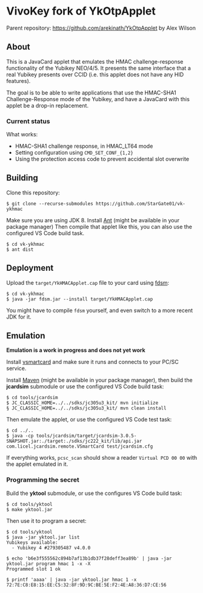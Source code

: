 # VivoKey fork of YkOtpApplet

Parent repository: https://github.com/arekinath/YkOtpApplet by Alex Wilson
## About

This is a JavaCard applet that emulates the HMAC challenge-response functionality of the Yubikey NEO/4/5. It presents the same interface that a real Yubikey presents over CCID (i.e. this applet does not have any HID features).

The goal is to be able to write applications that use the HMAC-SHA1 Challenge-Response mode of the Yubikey, and have a JavaCard with this applet be a drop-in replacement.

### Current status

What works:

 * HMAC-SHA1 challenge response, in HMAC_LT64 mode
 * Setting configuration using `CMD_SET_CONF_{1,2}`
 * Using the protection access code to prevent accidental slot overwrite

## Building

Clone this repository:

```
$ git clone --recurse-submodules https://github.com/StarGate01/vk-ykhmac
```

Make sure you are using JDK 8. Install [Ant](https://ant.apache.org/) (might be available in your package manager) Then compile that applet like this, you can also use the configured VS Code build task.

```
$ cd vk-ykhmac
$ ant dist
```

## Deployment

Upload the `target/YkHMACApplet.cap` file to your card using [fdsm](https://github.com/fidesmo/fdsm):

```
$ cd vk-ykhmac
$ java -jar fdsm.jar --install target/YkHMACApplet.cap
```

You might have to compile `fdsm` yourself, and even switch to a more recent JDK for it.

## Emulation

**Emulation is a work in progress and does not yet work**

Install [vsmartcard](https://frankmorgner.github.io/vsmartcard/) and make sure it runs and connects to your PC/SC service. 

Install [Maven](https://maven.apache.org/) (might be available in your package manager), then build  the **jcardsim** submodule or use the configured VS Code build task:

```
$ cd tools/jcardsim
$ JC_CLASSIC_HOME=../../sdks/jc305u3_kit/ mvn initialize
§ JC_CLASSIC_HOME=../../sdks/jc305u3_kit/ mvn clean install

```

Then emulate the applet, or use the configured VS Code test task:

```
$ cd ../..
$ java -cp tools/jcardsim/target/jcardsim-3.0.5-SNAPSHOT.jar:./target:./sdks/jc222_kit/lib/api.jar com.licel.jcardsim.remote.VSmartCard test/jcardsim.cfg
```

If everything works, `pcsc_scan` should show a reader `Virtual PCD 00 00` with the applet emulated in it.

### Programming the secret

Build the **yktool** submodule, or use the configures VS Code build task:

```
$ cd tools/yktool
$ make yktool.jar
```

Then use it to program a secret:

```
$ cd tools/yktool
$ java -jar yktool.jar list
Yubikeys available:
  - Yubikey 4 #279305487 v4.0.0

$ echo 'b6e3f555562c894b7af13b1db37f28deff3ea89b' | java -jar yktool.jar program hmac 1 -x -X
Programmed slot 1 ok

$ printf 'aaaa' | java -jar yktool.jar hmac 1 -x
72:7E:C8:E8:15:EE:C5:32:8F:9D:9C:BE:5E:F2:4E:A8:36:D7:CE:56
```